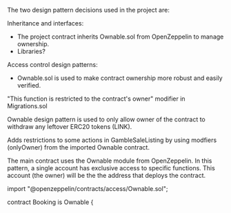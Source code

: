 The two design pattern decisions used in the project are:

  Inheritance and interfaces: 
  - The project contract inherits Ownable.sol from OpenZeppelin to manage ownership.
  - Libraries? 


  Access control design patterns: 
  - Ownable.sol is used to make contract ownership more robust and easily verified.


"This function is restricted to the contract's owner" modifier in Migrations.sol

Ownable design pattern is used to only allow owner of the contract to withdraw any leftover ERC20 tokens (LINK).

Adds restrictions to some actions in GambleSaleListing by using modfiers (onlyOwner) from the imported Ownable contract.

The main contract uses the Ownable module from OpenZeppelin.
In this pattern, a single account has exclusive access to specific functions. This account (the owner) will be the the address that deploys the contract.

import "@openzeppelin/contracts/access/Ownable.sol";

contract Booking is Ownable {
